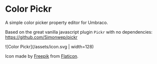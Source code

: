 # Color Pickr
A simple color picker property editor for Umbraco.

Based on the great vanilla javascript plugin `Pickr` with no dependencies: https://github.com/Simonwep/pickr

![Color Pickr](/assets/icon.svg | width=128)

Icon made by [Freepik](https://www.flaticon.com/authors/freepik "Freepik") from [Flaticon](https://www.flaticon.com "Flaticon").
